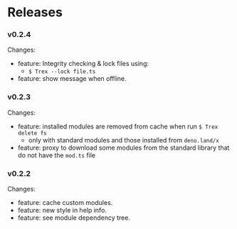 # Releases

### v0.2.4

Changes:

- feature: Integrity checking & lock files using:
  - `$ Trex --lock file.ts`
- feature: show message when offline.

### v0.2.3

Changes:

- feature: installed modules are removed from cache when run `$ Trex delete fs`
  - only with standard modules and those installed from `deno.land/x`
- feature: proxy to download some modules from the standard library that do not
  have the `mod.ts` file

### v0.2.2

Changes:

- feature: cache custom modules.
- feature: new style in help info.
- feature: see module dependency tree.
